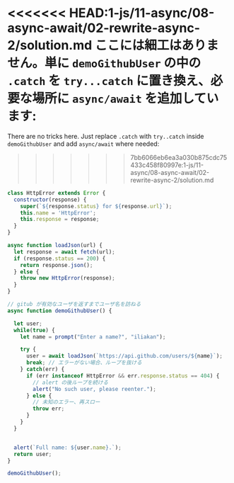 
<<<<<<< HEAD:1-js/11-async/08-async-await/02-rewrite-async-2/solution.md
ここには細工はありません。単に `demoGithubUser` の中の `.catch` を `try...catch` に置き換え、必要な場所に  `async/await` を追加しています:
=======
There are no tricks here. Just replace `.catch` with `try..catch` inside `demoGithubUser` and add `async/await` where needed:
>>>>>>> 7bb6066eb6ea3a030b875cdc75433c458f80997e:1-js/11-async/08-async-await/02-rewrite-async-2/solution.md

```js run
class HttpError extends Error {
  constructor(response) {
    super(`${response.status} for ${response.url}`);
    this.name = 'HttpError';
    this.response = response;
  }
}

async function loadJson(url) {
  let response = await fetch(url);
  if (response.status == 200) {
    return response.json();
  } else {
    throw new HttpError(response);
  }
}

// gitub が有効なユーザを返すまでユーザ名を訪ねる
async function demoGithubUser() {

  let user;
  while(true) {
    let name = prompt("Enter a name?", "iliakan");

    try {
      user = await loadJson(`https://api.github.com/users/${name}`);
      break; // エラーがない場合、ループを抜ける
    } catch(err) {
      if (err instanceof HttpError && err.response.status == 404) {
        // alert の後ループを続ける
        alert("No such user, please reenter.");
      } else {
        // 未知のエラー、再スロー
        throw err;
      }
    }      
  }


  alert(`Full name: ${user.name}.`);
  return user;
}

demoGithubUser();
```
